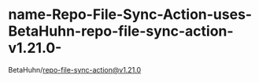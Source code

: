 # name-Repo-File-Sync-Action-uses-BetaHuhn-repo-file-sync-action-v1.21.0-
   BetaHuhn/repo-file-sync-action@v1.21.0             
